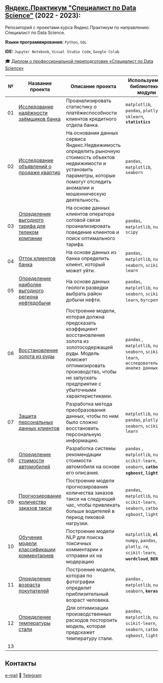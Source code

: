 ## [Яндекс.Практикум "Специалист по Data Science"](https://praktikum.yandex.ru/data-scientist) (2022 - 2023):
Репозиторий с проектами курса Яндекс.Практикум по направлению: Специалист по Data Science.

**Языки программирования:** `Python`, `SQL`

**IDE:** `Jupyter Notebook`, `Visual Studio Code`, `Google Colab`


:mortar_board: [Диплом о профессиональной переподготовке «Специалист по Data Science»]()

| № | Название проекта | Описание проекта | Используемые библиотеки и модули |
| --- | ------------------ | ---------------------------------- | ---------- | 
| 01 | [Исследование надёжности заёмщиков банка](https://github.com/Egotoire/Portfolio/tree/main/01_assessment_of_reliability) | Проанализировать статистику о платёжеспособности клиентов кредитного отдела банка. | `matplotlib`, `pandas`, `plotly`, **`re`**, `sklearn`, **`statistics`** |
| 02 | [Исследование объявлений о продаже квартир](https://github.com/Egotoire/Portfolio/tree/main/02_real_estate) | На основании данных сервиса Яндекс.Недвижимость определить рыночную стоимость объектов недвижимости и установить параметры, которые помогут отследить аномалии и мошенническую деятельность. | `pandas`, `matplotlib`, `seaborn` |
| 03 | [Определение выгодного тарифа для телеком компании]() | На основе данных клиентов оператора сотовой связи проанализировать поведение клиентов и поиск оптимального тарифа. | `pandas`, `matplotlib`, `numpy`, `scipy` |
| 04 | [Отток клиентов банка]() | На основе данных из банка определить клиент, который может уйти. | `pandas`, `matplotlib`, `numpy`, `seaborn`, `scikit-learn` |
| 05 | [Определение наиболее выгодного региона нефтедобычи]() | На основе данных геологи разведки выбрать район добычи нефти. | `pandas`, `matplotlib`, `numpy`, `seaborn`, `scikit-learn`, `бутсреп` |
| 06 | [Восстановление золота из руды]() | Построение модели, которая должна предсказать коэффициент восстановления золота из золотосодержащей руды. Модель поможет оптимизировать производство, чтобы не запускать предприятие с убыточными характеристиками. | `pandas` , `matplotlib`, `numpy`, `seaborn`, `scikit-learn`, `исследовательский анализ данных` |
| 07 | [Защита персональных данных клиентов]() | Разработка метода преобразования данных, чтобы по ним было сложно восстановить персональную информацию. |  `matplotlib`, `numpy`, `pandas`, `plotly`, `seaborn`, `scikit-learn` |
| 08 | [Определение стоимости автомобилей]() | Разработка системы рекомендации стоимости автомобиля на основе его описания. | `pandas` , `matplotlib`, `numpy`, `scikit-learn`, `seaborn`, **`catboost`**, **`xgboost`**, **`lightgbm`** |
| 09 | [Прогнозирование количество заказов такси]() | Построение модели прогнозирования количества заказов такси на следующий час, чтобы привлекать больше водителей в период пиковой нагрузки. | `pandas`, `matplotlib`, `numpy`, `scikit-learn`, `seaborn`, `catboost`, `xgboost`, `lightgbm` | 
| 10 | [Обучение модели классификации комментариев]() | Построение модели NLP для поиска токсичных комментарии и отправки их на модерацию | `matplotlib`, **`nltk`**, `numpy`, `pandas`, `plotly`, `re`, `scikit-learn`, **`wordcloud`**, **`BERT`** |
| 11 | [Определение возраста покупателей]() | Построение модели, которая по фотографии определит приблизительный возраст человека. | `pandas` , `matplotlib`, `numpy`, `seaborn`, **`keras`** |
| 12 | [Определение температуры стали]() | Для оптимизации производственных расходов постороить модель, которая предскажет температуру стали. | `pandas`, `matplotlib`, `numpy`, `scikit-learn`, `seaborn`, `catboost`, `xgboost`, `lightgbm` |
| 13 | | | |

## Контакты
[e-mail]() 
:small_blue_diamond: [Telegram]()

